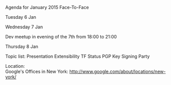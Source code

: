 Agenda for January 2015 Face-To-Face

Tuesday 6 Jan

Wednesday 7 Jan

Dev meetup in evening of the 7th from 18:00 to 21:00

Thursday 8 Jan


Topic list:
Presentation Extensibility TF Status
PGP Key Signing Party

Location:  
Google's Offices in New York: http://www.google.com/about/locations/new-york/
